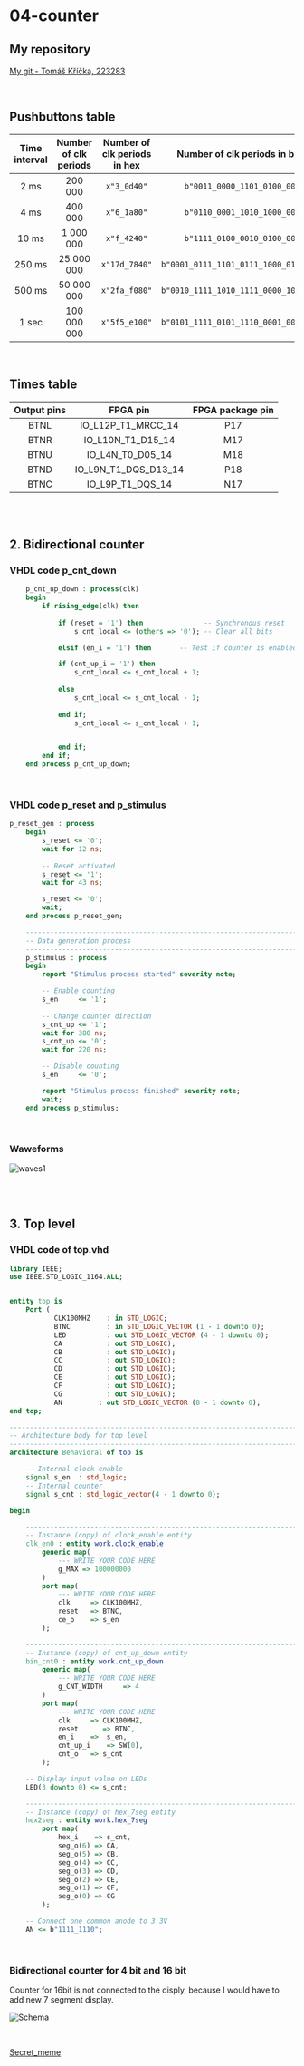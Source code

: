 # 04-counter

## My repository
[My git - Tomáš Kříčka, 223283](https://github.com/TomasKricka/Digital-electronics-1)

<br>

## Pushbuttons table

 | **Time interval** | **Number of clk periods** | **Number of clk periods in hex** | **Number of clk periods in binary** |
   | :-: | :-: | :-: | :-: |
   | 2&nbsp;ms | 200 000 | `x"3_0d40"` | `b"0011_0000_1101_0100_0000"` |
   | 4&nbsp;ms | 400 000 | `x"6_1a80"` | `b"0110_0001_1010_1000_0000"` |
   | 10&nbsp;ms | 1 000 000 | `x"f_4240"` | `b"1111_0100_0010_0100_0000"` |
   | 250&nbsp;ms | 25 000 000 | `x"17d_7840"` | `b"0001_0111_1101_0111_1000_0100_0000"` |
   | 500&nbsp;ms | 50 000 000 | `x"2fa_f080"` | `b"0010_1111_1010_1111_0000_1000_0000"` |
   | 1&nbsp;sec | 100 000 000 | `x"5f5_e100"` | `b"0101_1111_0101_1110_0001_0000_0000"` |

<br>

## Times table

| **Output pins** | **FPGA pin** | **FPGA package pin** |
| :-: | :-: | :-: |
| BTNL | IO_L12P_T1_MRCC_14 | P17 |
| BTNR | IO_L10N_T1_D15_14 | M17 |
| BTNU | IO_L4N_T0_D05_14 | M18 |
| BTND | IO_L9N_T1_DQS_D13_14 | P18 |
| BTNC | IO_L9P_T1_DQS_14 | N17 |


<br>
<br>

## 2. Bidirectional counter



### VHDL code p_cnt_down


```vhdl
    p_cnt_up_down : process(clk)
    begin
        if rising_edge(clk) then
        
            if (reset = '1') then               -- Synchronous reset
                s_cnt_local <= (others => '0'); -- Clear all bits

            elsif (en_i = '1') then       -- Test if counter is enabled

            if (cnt_up_i = '1') then
                s_cnt_local <= s_cnt_local + 1;
                
            else
                s_cnt_local <= s_cnt_local - 1;  
                          
            end if;
                s_cnt_local <= s_cnt_local + 1;


            end if;
        end if;
    end process p_cnt_up_down;
```

<br>

### VHDL code p_reset and p_stimulus

```vhdl
p_reset_gen : process
    begin
        s_reset <= '0';
        wait for 12 ns;
        
        -- Reset activated
        s_reset <= '1';
        wait for 43 ns;

        s_reset <= '0';
        wait;
    end process p_reset_gen;

    --------------------------------------------------------------------
    -- Data generation process
    --------------------------------------------------------------------
    p_stimulus : process
    begin
        report "Stimulus process started" severity note;

        -- Enable counting
        s_en     <= '1';
        
        -- Change counter direction
        s_cnt_up <= '1';
        wait for 380 ns;
        s_cnt_up <= '0';
        wait for 220 ns;

        -- Disable counting
        s_en     <= '0';

        report "Stimulus process finished" severity note;
        wait;
    end process p_stimulus;
```

<br>

### Waweforms

![waves1](images/1.PNG)

<br>
<br>

## 3. Top level

### VHDL code of top.vhd

```vhdl
library IEEE;
use IEEE.STD_LOGIC_1164.ALL;


entity top is
    Port ( 
           CLK100MHZ    : in STD_LOGIC;
           BTNC         : in STD_LOGIC_VECTOR (1 - 1 downto 0);
           LED          : out STD_LOGIC_VECTOR (4 - 1 downto 0);
           CA           : out STD_LOGIC);
           CB           : out STD_LOGIC);
           CC           : out STD_LOGIC);
           CD           : out STD_LOGIC);
           CE           : out STD_LOGIC);
           CF           : out STD_LOGIC);
           CG           : out STD_LOGIC);
           AN         : out STD_LOGIC_VECTOR (8 - 1 downto 0);
end top;

------------------------------------------------------------------------
-- Architecture body for top level
------------------------------------------------------------------------
architecture Behavioral of top is

    -- Internal clock enable
    signal s_en  : std_logic;
    -- Internal counter
    signal s_cnt : std_logic_vector(4 - 1 downto 0);

begin

    --------------------------------------------------------------------
    -- Instance (copy) of clock_enable entity
    clk_en0 : entity work.clock_enable
        generic map(
            --- WRITE YOUR CODE HERE
            g_MAX => 100000000
        )
        port map(
            --- WRITE YOUR CODE HERE
            clk     => CLK100MHZ,
            reset   => BTNC,
            ce_o    => s_en
        );

    --------------------------------------------------------------------
    -- Instance (copy) of cnt_up_down entity
    bin_cnt0 : entity work.cnt_up_down
        generic map(
            --- WRITE YOUR CODE HERE
            g_CNT_WIDTH     => 4
        )
        port map(
            --- WRITE YOUR CODE HERE
            clk     => CLK100MHZ,
            reset      => BTNC,
            en_i    =>  s_en,
            cnt_up_i    => SW(0),
            cnt_o   => s_cnt
        );

    -- Display input value on LEDs
    LED(3 downto 0) <= s_cnt;

    --------------------------------------------------------------------
    -- Instance (copy) of hex_7seg entity
    hex2seg : entity work.hex_7seg
        port map(
            hex_i    => s_cnt,
            seg_o(6) => CA,
            seg_o(5) => CB,
            seg_o(4) => CC,
            seg_o(3) => CD,
            seg_o(2) => CE,
            seg_o(1) => CF,
            seg_o(0) => CG
        );

    -- Connect one common anode to 3.3V
    AN <= b"1111_1110";
```

<br>

### Bidirectional counter for 4 bit and 16 bit

Counter for 16bit is not connected to the disply, because I would have to add new 7 segment display.

![Schema](images/4_16bit.png)

<br>

[Secret_meme](images/vhdl_meme.jpg)
